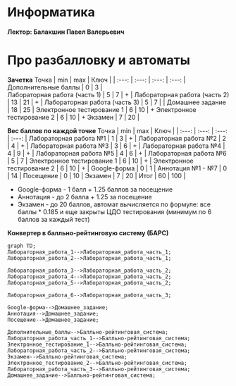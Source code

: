 # Информатика 
**Лектор: Балакшин Павел Валерьевич**

# Про разбалловку и автоматы
**Зачетка**
Точка | min | max | Ключ |
| :---: | :---: | :---: | :---: |
Дополнительные баллы | 0 | 3 |  
Лабораторная работа (часть 1) | 5 | 7 | + |
Лабораторная работа (часть 2) | 13 | 21 | + |
Лабораторная работа (часть 3) | 5 | 7 |  |
Домашнее задание | 18 | 25 |
Электронное тестирование 1 | 6 | 10 | +
Электронное тестирование 2 | 6 | 10 | +
Экзамен | 7 | 20 |

**Вес баллов по каждой точке**
Точка | min | max | Ключ |
| :---: | :---: | :---: | :---: |
Лабораторная работа №1 | 1 | 3 | + |
Лабораторная работа №2 | 2 | 4 | + |
Лабораторная работа №3 | 3 | 6 | + |
Лабораторная работа №4 | 4 | 9 | + |
Лабораторная работа №5 | 4 | 6 | + |
Лабораторная работа №6 | 5 | 7 |
Электронное тестирование 1 | 6 | 10 | + |
Электронное тестирование 2 | 6 | 10 | + |
Google-форма | 0 | 1 |
Аннотация №1 - №7 | 0 | 14 |
Посещение | 0 | 10 |
Экзамен | 7 | 20 |
Итог | 60 | 100 |

* Google-форма - 1 балл + 1.25 баллов за посещение
* Аннотация - до 2 балла + 1.25 за посещение
* Экзамен - до 20 баллов, автомат вычисляется по формуле: все баллы * 0.185 и еще закрыты ЦДО тестирования (минимум по 6 баллов за каждый тест)  

**Конвертер в балльно-рейтинговую систему (БАРС)**
```mermaid
graph TD;
Лабораторная_работа_1-->Лабораторная_работа_часть_1;
Лабораторная_работа_2-->Лабораторная_работа_часть_1;

Лабораторная_работа_3-->Лабораторная_работа_часть_2;
Лабораторная_работа_4-->Лабораторная_работа_часть_2;
Лабораторная_работа_5-->Лабораторная_работа_часть_2;

Лабораторная_работа_6-->Лабораторная_работа_часть_3;

Google-форма-->Домашнее_задание;
Аннотация-->Домашнее_задание;
Посещение-->Домашнее_задание;

Дополнительные_баллы-->Балльно-рейтинговая_система;
Лабораторная_работа_часть_1-->Балльно-рейтинговая_система;
Электронное_тестирование_1-->Балльно-рейтинговая_система;
Лабораторная_работа_часть_2-->Балльно-рейтинговая_система;
Экзамен-->Балльно-рейтинговая_система;
Электронное_тестирование_2-->Балльно-рейтинговая_система;
Лабораторная_работа_часть_3-->Балльно-рейтинговая_система;
Домашнее_задание-->Балльно-рейтинговая_система;
```

